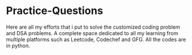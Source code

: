 # Practice-Questions
Here are all my efforts that i put to solve the customized coding problem and DSA problems. A complete space dedicated to all my learning from multiple platforms such as Leetcode, Codechef and GFG. All the codes are in python.
